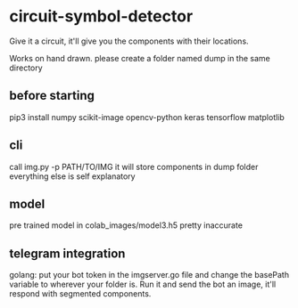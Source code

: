 # circuit-symbol-detector
Give it a circuit, it'll give you the components with their locations.

Works on hand drawn.
please create a folder named dump in the same directory

## before starting
pip3 install numpy scikit-image opencv-python keras tensorflow matplotlib
## cli
call img.py -p PATH/TO/IMG
it will store components in dump folder
everything else is self explanatory

## model
pre trained model in colab_images/model3.h5 pretty inaccurate

## telegram integration
golang: put your bot token in the imgserver.go file and change the basePath variable to wherever your folder is.
Run it and send the bot an image, it'll respond with segmented components.
